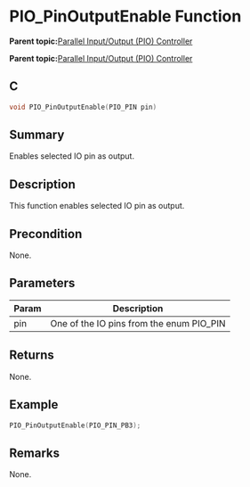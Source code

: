 # PIO\_PinOutputEnable Function

**Parent topic:**[Parallel Input/Output \(PIO\) Controller](GUID-6E00A15D-D08A-43FF-A05A-C91E7717B5DE.md)

**Parent topic:**[Parallel Input/Output \(PIO\) Controller](GUID-CDD19539-F154-487B-A93E-CE1F75932EB8.md)

## C

```c
void PIO_PinOutputEnable(PIO_PIN pin)
```

## Summary

Enables selected IO pin as output.

## Description

This function enables selected IO pin as output.

## Precondition

None.

## Parameters

|Param|Description|
|-----|-----------|
|pin|One of the IO pins from the enum PIO\_PIN|

## Returns

None.

## Example

```c
PIO_PinOutputEnable(PIO_PIN_PB3);
```

## Remarks

None.

